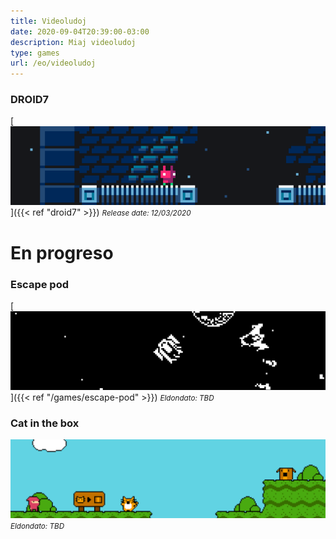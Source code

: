 ```yaml
---
title: Videoludoj
date: 2020-09-04T20:39:00-03:00
description: Miaj videoludoj
type: games
url: /eo/videoludoj
---
```


### DROID7

[![DROID7](droid7.gif)]({{< ref "droid7" >}})
<small>_Release date: 12/03/2020_</small>

# En progreso

### Escape pod

[![Escape pod](escape_pod.png)]({{< ref "/games/escape-pod" >}})
<small>_Eldondato: TBD_</small>

### Cat in the box

![Cat in the box](cat_in_the_box.png)
<small>_Eldondato: TBD_</small>
